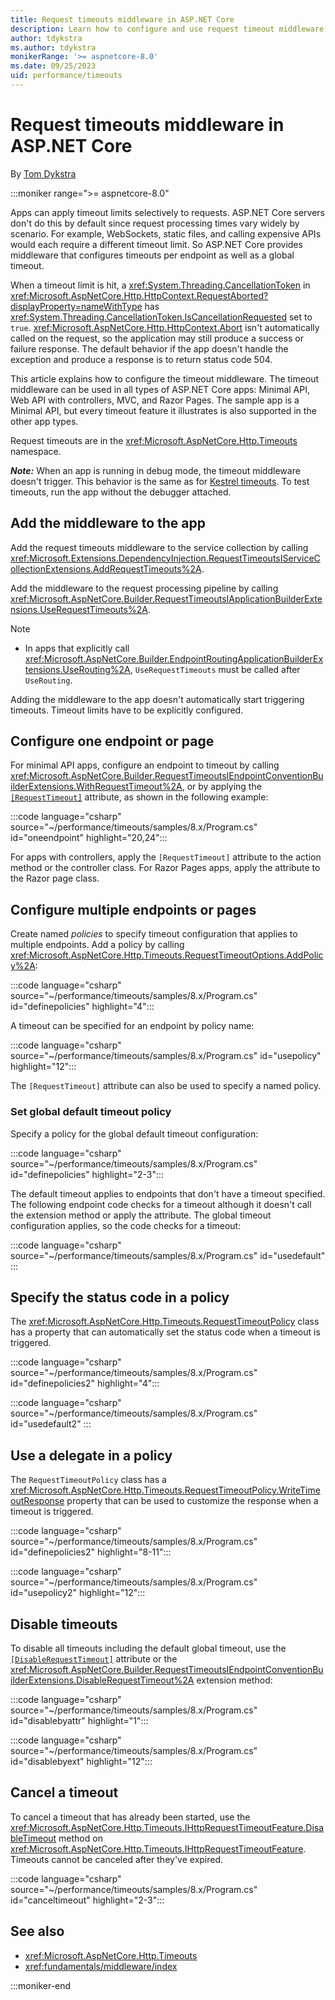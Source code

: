 ```yaml
---
title: Request timeouts middleware in ASP.NET Core
description: Learn how to configure and use request timeout middleware in ASP.NET Core.
author: tdykstra
ms.author: tdykstra
monikerRange: '>= aspnetcore-8.0'
ms.date: 09/25/2023
uid: performance/timeouts
---
```

# Request timeouts middleware in ASP.NET Core

By [Tom Dykstra](https://github.com/tdykstra)

:::moniker range=">= aspnetcore-8.0"

Apps can apply timeout limits selectively to requests. ASP.NET Core servers don't do this by default since request processing times vary widely by scenario. For example, WebSockets, static files, and calling expensive APIs would each require a different timeout limit. So ASP.NET Core provides middleware that configures timeouts per endpoint as well as a global timeout.

When a timeout limit is hit, a <xref:System.Threading.CancellationToken> in <xref:Microsoft.AspNetCore.Http.HttpContext.RequestAborted?displayProperty=nameWithType> has <xref:System.Threading.CancellationToken.IsCancellationRequested> set to `true`. <xref:Microsoft.AspNetCore.Http.HttpContext.Abort> isn't automatically called on the request, so the application may still produce a success or failure response. The default behavior if the app doesn't handle the exception and produce a response is to return status code 504.

This article explains how to configure the timeout middleware. The timeout middleware can be used in all types of ASP.NET Core apps: Minimal API, Web API with controllers, MVC, and Razor Pages. The sample app is a Minimal API, but every timeout feature it illustrates is also supported in the other app types.

Request timeouts are in the <xref:Microsoft.AspNetCore.Http.Timeouts> namespace.

***Note:*** When an app is running in debug mode, the timeout middleware doesn't trigger. This behavior is the same as for [Kestrel timeouts](xref:fundamentals/servers/kestrel/options#behavior-with-debugger-attached). To test timeouts, run the app without the debugger attached.

## Add the middleware to the app

Add the request timeouts middleware to the service collection by calling <xref:Microsoft.Extensions.DependencyInjection.RequestTimeoutsIServiceCollectionExtensions.AddRequestTimeouts%2A>.

Add the middleware to the request processing pipeline by calling <xref:Microsoft.AspNetCore.Builder.RequestTimeoutsIApplicationBuilderExtensions.UseRequestTimeouts%2A>.

> [!NOTE]
> * In apps that explicitly call <xref:Microsoft.AspNetCore.Builder.EndpointRoutingApplicationBuilderExtensions.UseRouting%2A>, `UseRequestTimeouts` must be called after `UseRouting`.

Adding the middleware to the app doesn't automatically start triggering timeouts. Timeout limits have to be explicitly configured.

## Configure one endpoint or page

For minimal API apps, configure an endpoint to timeout by calling <xref:Microsoft.AspNetCore.Builder.RequestTimeoutsIEndpointConventionBuilderExtensions.WithRequestTimeout%2A>, or by applying the [`[RequestTimeout]`](xref:Microsoft.AspNetCore.Http.Timeouts.RequestTimeoutAttribute) attribute, as shown in the following example:

:::code language="csharp" source="~/performance/timeouts/samples/8.x/Program.cs" id="oneendpoint" highlight="20,24":::

For apps with controllers, apply the `[RequestTimeout]` attribute to the action method or the controller class. For Razor Pages apps, apply the attribute to the Razor page class.

## Configure multiple endpoints or pages

Create named *policies* to specify timeout configuration that applies to multiple endpoints. Add a policy by calling <xref:Microsoft.AspNetCore.Http.Timeouts.RequestTimeoutOptions.AddPolicy%2A>:

:::code language="csharp" source="~/performance/timeouts/samples/8.x/Program.cs" id="definepolicies" highlight="4":::

A timeout can be specified for an endpoint by policy name:

:::code language="csharp" source="~/performance/timeouts/samples/8.x/Program.cs" id="usepolicy" highlight="12":::

The `[RequestTimeout]` attribute can also be used to specify a named policy.

### Set global default timeout policy

Specify a policy for the global default timeout configuration:

:::code language="csharp" source="~/performance/timeouts/samples/8.x/Program.cs" id="definepolicies" highlight="2-3":::

The default timeout applies to endpoints that don't have a timeout specified. The following endpoint code checks for a timeout although it doesn't call the extension method or apply the attribute. The global timeout configuration applies, so the code checks for a timeout:

:::code language="csharp" source="~/performance/timeouts/samples/8.x/Program.cs" id="usedefault" :::

## Specify the status code in a policy

The <xref:Microsoft.AspNetCore.Http.Timeouts.RequestTimeoutPolicy> class has a property that can automatically set the status code when a timeout is triggered.

:::code language="csharp" source="~/performance/timeouts/samples/8.x/Program.cs" id="definepolicies2" highlight="4":::

:::code language="csharp" source="~/performance/timeouts/samples/8.x/Program.cs" id="usedefault2" :::

## Use a delegate in a policy

The `RequestTimeoutPolicy` class has a <xref:Microsoft.AspNetCore.Http.Timeouts.RequestTimeoutPolicy.WriteTimeoutResponse> property that can be used to customize the response when a timeout is triggered.

:::code language="csharp" source="~/performance/timeouts/samples/8.x/Program.cs" id="definepolicies2" highlight="8-11":::

:::code language="csharp" source="~/performance/timeouts/samples/8.x/Program.cs" id="usepolicy2" highlight="12":::

## Disable timeouts

To disable all timeouts including the default global timeout, use the [`[DisableRequestTimeout]`](xref:Microsoft.AspNetCore.Http.Timeouts.DisableRequestTimeoutAttribute) attribute or the <xref:Microsoft.AspNetCore.Builder.RequestTimeoutsIEndpointConventionBuilderExtensions.DisableRequestTimeout%2A> extension method:

:::code language="csharp" source="~/performance/timeouts/samples/8.x/Program.cs" id="disablebyattr" highlight="1":::

:::code language="csharp" source="~/performance/timeouts/samples/8.x/Program.cs" id="disablebyext" highlight="12":::

## Cancel a timeout

To cancel a timeout that has already been started, use the <xref:Microsoft.AspNetCore.Http.Timeouts.IHttpRequestTimeoutFeature.DisableTimeout> method on <xref:Microsoft.AspNetCore.Http.Timeouts.IHttpRequestTimeoutFeature>. Timeouts cannot be canceled after they've expired.

:::code language="csharp" source="~/performance/timeouts/samples/8.x/Program.cs" id="canceltimeout" highlight="2-3":::

## See also

* <xref:Microsoft.AspNetCore.Http.Timeouts>
* <xref:fundamentals/middleware/index>

:::moniker-end
